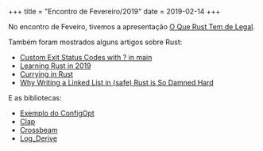 +++
title = "Encontro de Fevereiro/2019"
date = 2019-02-14
+++

No encontro de Feveiro, tivemos a apresentação 
[O Que Rust Tem de Legal](https://presentations.juliobiason.net/rust-legal.html#/).

Também foram mostrados alguns artigos sobre Rust:

- [Custom Exit Status Codes with ? in main](https://www.joshmcguigan.com/blog/custom-exit-status-codes-rust/)
- [Learning Rust in 2019](https://www.ragona.com/posts/learning_rust_2019)
- [Currying in Rust](https://hashnode.com/post/currying-in-rust-cjpfb0i2z00cm56s2aideuo4z)
- [Why Writing a Linked List in (safe) Rust is So Damned Hard](https://rcoh.me/posts/rust-linked-list-basically-impossible/)

E as bibliotecas:

- [Exemplo do ConfigOpt](https://gitlab.gnome.org/federico/rsvg-bench/blob/master/src/main.rs#L27)
- [Clap](https://github.com/clap-rs/clap)
- [Crossbeam](https://github.com/crossbeam-rs/crossbeam)
- [Log_Derive](https://docs.rs/log-derive/0.2.4/log_derive/)
